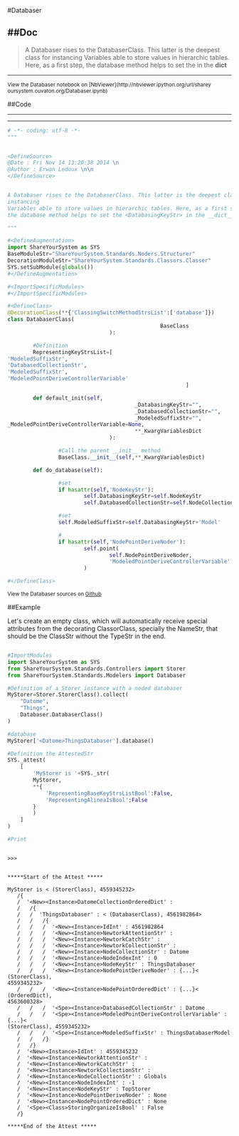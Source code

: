 

<!--
FrozenIsBool False
-->

#Databaser

##Doc
----


>
> A Databaser rises to the DatabaserClass. This latter is the deepest class for
instancing
> Variables able to store values in hierarchic tables. Here, as a first step,
> the database method helps to set the <DatabasingKeyStr> in the __dict__
>
>

----

<small>
View the Databaser notebook on [NbViewer](http://nbviewer.ipython.org/url/sharey
oursystem.ouvaton.org/Databaser.ipynb)
</small>




<!--
FrozenIsBool False
-->

##Code

----

<ClassDocStr>

----

```python
# -*- coding: utf-8 -*-
"""


<DefineSource>
@Date : Fri Nov 14 13:20:38 2014 \n
@Author : Erwan Ledoux \n\n
</DefineSource>


A Databaser rises to the DatabaserClass. This latter is the deepest class for
instancing
Variables able to store values in hierarchic tables. Here, as a first step,
the database method helps to set the <DatabasingKeyStr> in the __dict__

"""

#<DefineAugmentation>
import ShareYourSystem as SYS
BaseModuleStr="ShareYourSystem.Standards.Noders.Structurer"
DecorationModuleStr="ShareYourSystem.Standards.Classors.Classer"
SYS.setSubModule(globals())
#</DefineAugmentation>

#<ImportSpecificModules>
#</ImportSpecificModules>

#<DefineClass>
@DecorationClass(**{'ClassingSwitchMethodStrsList':['database']})
class DatabaserClass(
                                                BaseClass
                                ):

        #Definition
        RepresentingKeyStrsList=[
'ModeledSuffixStr',
'DatabasedCollectionStr',
'ModeledSuffixStr',
'ModeledPointDeriveControllerVariable'
                                                        ]

        def default_init(self,
                                        _DatabasingKeyStr="",
                                        _DatabasedCollectionStr="",
                                        _ModeledSuffixStr="",
_ModeledPointDeriveControllerVariable=None,
                                        **_KwargVariablesDict
                                ):

                #Call the parent __init__ method
                BaseClass.__init__(self,**_KwargVariablesDict)

        def do_database(self):

                #set
                if hasattr(self,'NodeKeyStr'):
                        self.DatabasingKeyStr=self.NodeKeyStr
                        self.DatabasedCollectionStr=self.NodeCollectionStr

                #set
                self.ModeledSuffixStr=self.DatabasingKeyStr+'Model'

                #
                if hasattr(self,'NodePointDeriveNoder'):
                        self.point(
                                self.NodePointDeriveNoder,
                                'ModeledPointDeriveControllerVariable'
                        )

#</DefineClass>

```

<small>
View the Databaser sources on <a href="https://github.com/Ledoux/ShareYourSystem
/tree/master/Pythonlogy/ShareYourSystem/Databasers/Databaser"
target="_blank">Github</a>
</small>




<!---
FrozenIsBool True
-->

##Example

Let's create an empty class, which will automatically receive
special attributes from the decorating ClassorClass,
specially the NameStr, that should be the ClassStr
without the TypeStr in the end.

```python

#ImportModules
import ShareYourSystem as SYS
from ShareYourSystem.Standards.Controllers import Storer
from ShareYourSystem.Standards.Modelers import Databaser

#Definition of a Storer instance with a noded databaser
MyStorer=Storer.StorerClass().collect(
    "Datome",
    "Things",
    Databaser.DatabaserClass()
)

#database
MyStorer['<Datome>ThingsDatabaser'].database()

#Definition the AttestedStr
SYS._attest(
    [
        'MyStorer is '+SYS._str(
        MyStorer,
        **{
            'RepresentingBaseKeyStrsListBool':False,
            'RepresentingAlineaIsBool':False
        }
        )
    ]
)

#Print



```


```console
>>>


*****Start of the Attest *****

MyStorer is < (StorerClass), 4559345232>
   /{
   /  '<New><Instance>DatomeCollectionOrderedDict' :
   /   /{
   /   /  'ThingsDatabaser' : < (DatabaserClass), 4561982864>
   /   /   /{
   /   /   /  '<New><Instance>IdInt' : 4561982864
   /   /   /  '<New><Instance>NewtorkAttentionStr' :
   /   /   /  '<New><Instance>NewtorkCatchStr' :
   /   /   /  '<New><Instance>NewtorkCollectionStr' :
   /   /   /  '<New><Instance>NodeCollectionStr' : Datome
   /   /   /  '<New><Instance>NodeIndexInt' : 0
   /   /   /  '<New><Instance>NodeKeyStr' : ThingsDatabaser
   /   /   /  '<New><Instance>NodePointDeriveNoder' : {...}< (StorerClass),
4559345232>
   /   /   /  '<New><Instance>NodePointOrderedDict' : {...}< (OrderedDict),
4563600328>
   /   /   /  '<Spe><Instance>DatabasedCollectionStr' : Datome
   /   /   /  '<Spe><Instance>ModeledPointDeriveControllerVariable' : {...}<
(StorerClass), 4559345232>
   /   /   /  '<Spe><Instance>ModeledSuffixStr' : ThingsDatabaserModel
   /   /   /}
   /   /}
   /  '<New><Instance>IdInt' : 4559345232
   /  '<New><Instance>NewtorkAttentionStr' :
   /  '<New><Instance>NewtorkCatchStr' :
   /  '<New><Instance>NewtorkCollectionStr' :
   /  '<New><Instance>NodeCollectionStr' : Globals
   /  '<New><Instance>NodeIndexInt' : -1
   /  '<New><Instance>NodeKeyStr' : TopStorer
   /  '<New><Instance>NodePointDeriveNoder' : None
   /  '<New><Instance>NodePointOrderedDict' : None
   /  '<Spe><Class>StoringOrganizeIsBool' : False
   /}

*****End of the Attest *****



```

